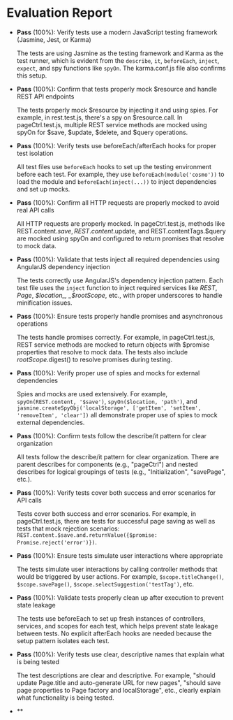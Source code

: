 # Evaluation Report

- **Pass** (100%): Verify tests use a modern JavaScript testing framework (Jasmine, Jest, or Karma)
  
  The tests are using Jasmine as the testing framework and Karma as the test runner, which is evident from the `describe`, `it`, `beforeEach`, `inject`, `expect`, and spy functions like `spyOn`. The karma.conf.js file also confirms this setup.

- **Pass** (100%): Confirm that tests properly mock $resource and handle REST API endpoints
  
  The tests properly mock $resource by injecting it and using spies. For example, in rest.test.js, there's a spy on $resource.call. In pageCtrl.test.js, multiple REST service methods are mocked using spyOn for $save, $update, $delete, and $query operations.

- **Pass** (100%): Verify tests use beforeEach/afterEach hooks for proper test isolation
  
  All test files use `beforeEach` hooks to set up the testing environment before each test. For example, they use `beforeEach(module('cosmo'))` to load the module and `beforeEach(inject(...))` to inject dependencies and set up mocks.

- **Pass** (100%): Confirm all HTTP requests are properly mocked to avoid real API calls
  
  All HTTP requests are properly mocked. In pageCtrl.test.js, methods like REST.content.$save, REST.content.$update, and REST.contentTags.$query are mocked using spyOn and configured to return promises that resolve to mock data.

- **Pass** (100%): Validate that tests inject all required dependencies using AngularJS dependency injection
  
  The tests correctly use AngularJS's dependency injection pattern. Each test file uses the `inject` function to inject required services like _REST_, _Page_, _$location_, _$rootScope_, etc., with proper underscores to handle minification issues.

- **Pass** (100%): Ensure tests properly handle promises and asynchronous operations
  
  The tests handle promises correctly. For example, in pageCtrl.test.js, REST service methods are mocked to return objects with $promise properties that resolve to mock data. The tests also include $rootScope.$digest() to resolve promises during testing.

- **Pass** (100%): Verify proper use of spies and mocks for external dependencies
  
  Spies and mocks are used extensively. For example, `spyOn(REST.content, '$save')`, `spyOn($location, 'path')`, and `jasmine.createSpyObj('localStorage', ['getItem', 'setItem', 'removeItem', 'clear'])` all demonstrate proper use of spies to mock external dependencies.

- **Pass** (100%): Confirm tests follow the describe/it pattern for clear organization
  
  All tests follow the describe/it pattern for clear organization. There are parent describes for components (e.g., "pageCtrl") and nested describes for logical groupings of tests (e.g., "Initialization", "savePage", etc.).

- **Pass** (100%): Verify tests cover both success and error scenarios for API calls
  
  Tests cover both success and error scenarios. For example, in pageCtrl.test.js, there are tests for successful page saving as well as tests that mock rejection scenarios: `REST.content.$save.and.returnValue({$promise: Promise.reject('error')})`.

- **Pass** (100%): Ensure tests simulate user interactions where appropriate
  
  The tests simulate user interactions by calling controller methods that would be triggered by user actions. For example, `$scope.titleChange()`, `$scope.savePage()`, `$scope.selectSuggestion('testTag')`, etc.

- **Pass** (100%): Validate tests properly clean up after execution to prevent state leakage
  
  The tests use beforeEach to set up fresh instances of controllers, services, and scopes for each test, which helps prevent state leakage between tests. No explicit afterEach hooks are needed because the setup pattern isolates each test.

- **Pass** (100%): Verify tests use clear, descriptive names that explain what is being tested
  
  The test descriptions are clear and descriptive. For example, "should update Page.title and auto-generate URL for new pages", "should save page properties to Page factory and localStorage", etc., clearly explain what functionality is being tested.

- **